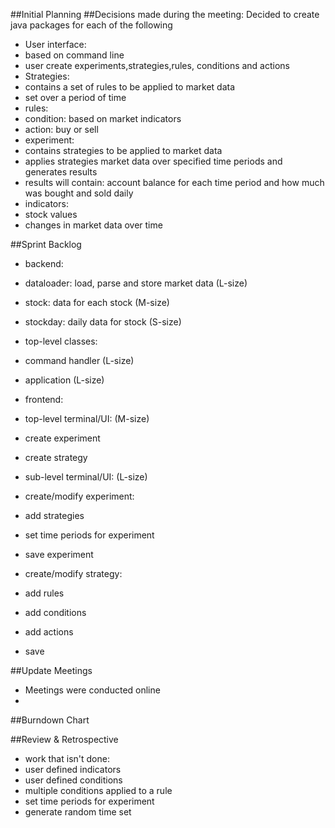 ##Initial Planning
##Decisions made during the meeting:
Decided to create java packages for each of the following
* User interface:
 * based on command line
 * user create experiments,strategies,rules, conditions and actions
* Strategies:
 * contains a set of rules to be applied to market data
 * set over a period of time
* rules:
 * condition: based on market indicators
 * action: buy or sell
* experiment:
 * contains strategies to be applied to market data
 * applies strategies market data over specified time periods and generates results
 * results will contain: account balance for each time period and how much was bought and sold daily
* indicators:
 * stock values
 * changes in market data over time

##Sprint Backlog
* backend:
 * dataloader: load, parse and store market data (L-size)
 * stock: data for each stock                    (M-size)
 * stockday: daily data for stock                (S-size)

* top-level classes:
 * command handler                               (L-size)
 * application                                   (L-size)
 
* frontend: 
 * top-level terminal/UI:                           (M-size)
  * create experiment
  * create strategy
 * sub-level terminal/UI:                           (L-size)
  * create/modify experiment:
   * add strategies
   * set time periods for experiment
   * save experiment
  * create/modify strategy:
   * add rules
   * add conditions
   * add actions
   * save

##Update Meetings
 * Meetings were conducted online
 * 
 
##Burndown Chart
 
##Review & Retrospective
* work that isn't done:
 * user defined indicators
 * user defined conditions
 * multiple conditions applied to a rule
 * set time periods for experiment
 * generate random time set
